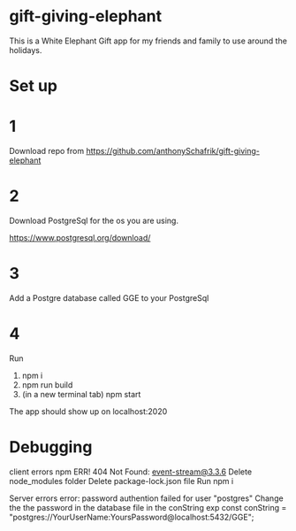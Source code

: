 # gift-giving-elephant

This is a White Elephant Gift app for my friends and family to use around the holidays.

# Set up

# 1

Download repo from https://github.com/anthonySchafrik/gift-giving-elephant

# 2

Download PostgreSql for the os you are using.

https://www.postgresql.org/download/

# 3

Add a Postgre database called GGE to your PostgreSql

# 4

Run

1. npm i
2. npm run build
3. (in a new terminal tab) npm start

The app should show up on localhost:2020

# Debugging

client errors
npm ERR! 404 Not Found: event-stream@3.3.6
Delete node_modules folder
Delete package-lock.json file
Run npm i

Server errors
error: password authention failed for user "postgres"
Change the the password in the database file in the conString exp
const conString = "postgres://YourUserName:YoursPassword@localhost:5432/GGE";
